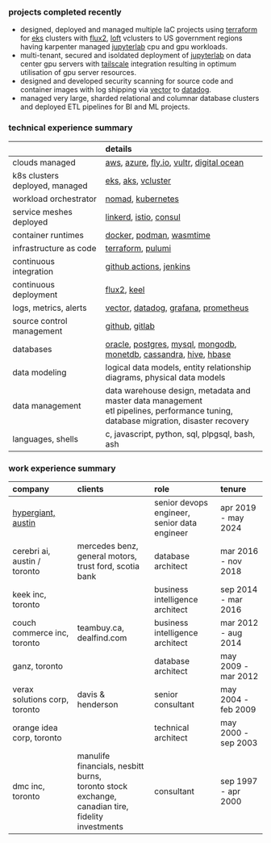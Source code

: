 ### projects completed recently
* designed, deployed and managed multiple IaC projects using [terraform](https://www.terraform.io) for [eks](https://aws.amazon.com/eks) clusters with [flux2](https://fluxcd.io), [loft](https://loft.sh) vclusters to US government regions having karpenter managed [jupyterlab](https://jupyter.org) cpu and gpu workloads.
* multi-tenant, secured and isoldated deployment of [jupyterlab](https://jupyter.org) on data center gpu servers with [tailscale](https://tailscale.com) integration resulting in optimum utilisation of gpu server resources.
* designed and developed security scanning for source code and container images with log shipping via [vector](https://vector.dev) to [datadog](https://www.datadoghq.com).
* managed very large, sharded relational and columnar database clusters and deployed ETL pipelines for BI and ML projects.


### technical experience summary

&nbsp; | details
:--- | :------
clouds managed | [aws](https://aws.amazon.com), [azure](https://azure.microsoft.com), [fly.io](https://fly.io), [vultr](https://www.vultr.com), [digital ocean](https://www.digitalocean.com)
k8s clusters deployed, managed | [eks](https://aws.amazon.com/eks), [aks](https://azure.microsoft.com/products/kubernetes-service), [vcluster](https://www.vcluster.com)
workload orchestrator | [nomad](https://www.nomadproject.io), [kubernetes](https://kubernetes.io)
service meshes deployed | [linkerd](https://linkerd.io), [istio](https://istio.io), [consul](https://www.consul.io)
container runtimes | [docker](https://www.docker.com), [podman](https://podman.io), [wasmtime](https://wasmtime.dev)
infrastructure as code | [terraform](https://www.terraform.io), [pulumi](https://www.pulumi.com)
continuous integration | [github actions](https://github.com/features/actions), [jenkins](https://www.jenkins.io)
continuous deployment | [flux2](https://fluxcd.io), [keel](https://keel.sh)
logs, metrics, alerts | [vector](https://vector.dev), [datadog](https://www.datadoghq.com), [grafana](https://grafana.com), [prometheus](https://prometheus.io)
source control management | [github](https://github.com), [gitlab](https://gitlab.com)
databases | [oracle](https://www.oracle.com), [postgres](https://www.postgresql.org), [mysql](https://www.mysql.com), [mongodb](https://www.mongodb.com), [monetdb](https://www.monetdb.org), [cassandra](https://cassandra.apache.org), [hive](https://hive.apache.org), [hbase](https://hbase.apache.org)
data modeling | logical data models, entity relationship diagrams, physical data models
data management | data warehouse design, metadata and master data management<br>etl pipelines, performance tuning, database migration, disaster recovery
languages, shells | c, javascript, python, sql, plpgsql, bash, ash


### work experience summary

company | clients | role | tenure
:------ | :------ | :--- | :-----
[hypergiant, austin](https://www.hypergiant.com) | | senior devops engineer,<br>senior data engineer | apr 2019 - may 2024
cerebri ai, austin / toronto | mercedes benz, general motors,<br>trust ford, scotia bank | database architect | mar 2016 - nov 2018
keek inc, toronto | | business intelligence architect | sep 2014 - mar 2016
couch commerce inc, toronto | teambuy.ca, dealfind.com | business intelligence architect | mar 2012 - aug 2014
ganz, toronto | | database architect | may 2009 - mar 2012
verax solutions corp, toronto | davis & henderson | senior consultant | may 2004 - feb 2009
orange idea corp, toronto | | technical architect | may 2000 - sep 2003
dmc inc, toronto | manulife financials, nesbitt burns,<br>toronto stock exchange, canadian tire,<br>fidelity investments | consultant | sep 1997 - apr 2000


